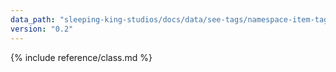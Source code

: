 ```yaml
---
data_path: "sleeping-king-studios/docs/data/see-tags/namespace-item-tag"
version: "0.2"
---
```


{% include reference/class.md %}
